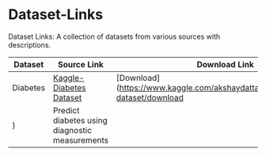 # Dataset-Links
Dataset Links: A collection of datasets from various sources with descriptions.

| Dataset | Source Link | Download Link | Description |
| ------- | ----------- | ------------- | ----------- |
| Diabetes | [Kaggle-Diabetes Dataset](https://www.kaggle.com/datasets/akshaydattatraykhare/diabetes-dataset) | [Download](https://www.kaggle.com/akshaydattatraykhare/diabetes-dataset/download
) | Predict diabetes using diagnostic measurements |


